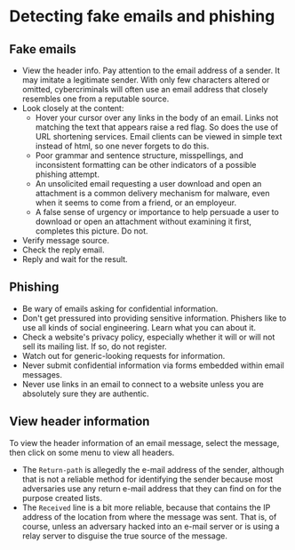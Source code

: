 # Detecting fake emails and phishing

## Fake emails

* View the header info. Pay attention to the email address of a sender. It may imitate a legitimate sender. With only few characters altered or omitted, cybercriminals will often use an email address that closely resembles one from a reputable source.
* Look closely at the content:
  * Hover your cursor over any links in the body of an email. Links not matching the text that appears raise a red flag. So does the use of URL shortening services. Email clients can be viewed in simple text instead of html, so one never forgets to do this. 
  * Poor grammar and sentence structure, misspellings, and inconsistent formatting can be other indicators of a possible phishing attempt.
  * An unsolicited email requesting a user download and open an attachment is a common delivery mechanism for malware, even when it seems to come from a friend, or an employeur. 
  * A false sense of urgency or importance to help persuade a user to download or open an attachment without examining it first, completes this picture. Do not.
* Verify message source.
* Check the reply email.
* Reply and wait for the result.

## Phishing

* Be wary of emails asking for confidential information.
* Don't get pressured into providing sensitive information. Phishers like to use all kinds of social engineering. Learn what you can about it.
* Check a website's privacy policy, especially whether it will or will not sell its mailing list. If so, do not register.
* Watch out for generic-looking requests for information.
* Never submit confidential information via forms embedded within email messages.
* Never use links in an email to connect to a website unless you are absolutely sure they are authentic.

## View header information
To view the header information of an email message, select the message, then click on some menu to view all headers. 
* The `Return-path` is allegedly the e-mail address of the sender, although that is not a reliable method for identifying the sender because most adversaries use any return e-mail address that they can find on for the purpose created lists.
* The `Received` line is a bit more reliable, because that contains the IP address of the location from where the message was sent. That is, of course, unless an adversary hacked into an e-mail server or is using a relay server to disguise the true source of the message.
